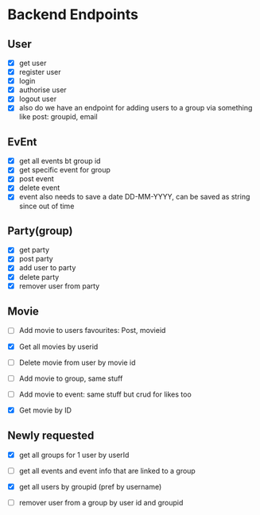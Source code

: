 # Backend Endpoints

## User
- [X] get user
- [X] register user
- [X] login
- [X] authorise user
- [X] logout user
- [X] also do we have an endpoint for adding users to a group via something like post: groupid, email

## EvEnt
- [X] get all events bt group id
- [X] get specific event for group
- [X] post event
- [X] delete event
- [X] event also needs to save a date DD-MM-YYYY, can be saved as string since out of time

## Party(group)
- [X] get party
- [X] post party
- [X] add user to party
- [X] delete party
- [X] remover user from party

## Movie
- [ ] Add movie to users favourites: Post, movieid
- [X] Get all movies by userid
- [ ] Delete movie from user by movie id
- [ ] Add movie to group, same stuff
- [ ] Add movie to event: same stuff but crud for likes too
- [X] Get movie by ID


## Newly requested
- [X] get all groups for 1 user by userId
- [ ] get all events and event info that are linked to a group
- [X] get all users by groupid (pref by username)
- [ ] remover user from a group by user id and groupid





